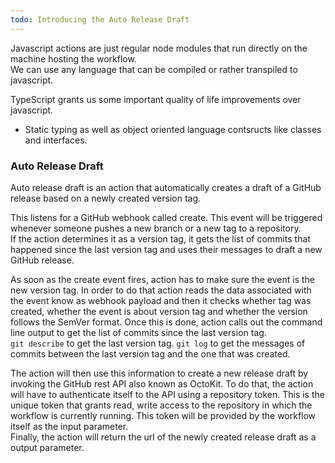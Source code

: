 ```yaml
---
todo: Introducing the Auto Release Draft
---
```


Javascript actions are just regular node modules that run directly on the machine hosting the workflow.  
We can use any language that can be compiled or rather transpiled to javascript.

TypeScript grants us some important quality of life improvements over javascript.  
* Static typing as well as object oriented language contsructs like classes and interfaces.  
### Auto Release Draft  

Auto release draft is an action that automatically creates a draft of a GitHub release based on a newly created version tag.  

This listens for a GitHub webhook called create. This event will be triggered whenever someone pushes a new branch or a new tag to a repository.   
If the action determines it as a version tag, it gets the list of commits that happened since the last version tag and uses their messages to draft a new GitHub release.  

As soon as the create event fires, action has to make sure the event is the new version tag. In order to do that action reads the data associated with the event know as webhook payload and then it checks whether tag was created, whether the event is about version tag and whether the version follows the SemVer format. Once this is done, action calls out the command line output to get the list of commits since the last version tag.  
`git describe` to get the last version tag.
`git log` to get the messages of commits between the last version tag and the one that was created.  

The action will then use this information to create a new release draft by invoking the GitHub rest API also known as OctoKit.  To do that, the action will have to authenticate itself to the API using a repository token. This is the unique token that grants read, write access to the repository in which the workflow is currently running.  This token will be provided by the workflow itself as the input parameter.    
Finally, the action will return the url of the newly created release draft as a output parameter.  




